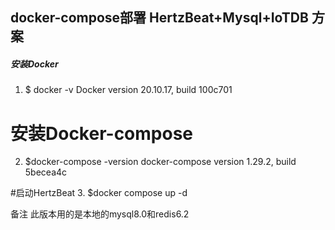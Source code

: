 ##  docker-compose部署 HertzBeat+Mysql+IoTDB 方案   


##### 安装Docker

1. $ docker -v
   Docker version 20.10.17, build 100c701

# 安装Docker-compose

2. $docker-compose -version 
   docker-compose version 1.29.2, build 5becea4c 

#启动HertzBeat
3. $docker compose up -d

备注 此版本用的是本地的mysql8.0和redis6.2
